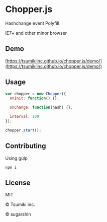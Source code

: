 # Chopper.js

Hashchange event Polyfill

IE7+ and other minor browser

## Demo

[https://tsumikiinc.github.io/chopper.js/demo/](https://tsumikiinc.github.io/chopper.js/demo/)


## Usage

```js
var chopper = new Chopper({
  onInit: function() {},

  onChange: function(hash) {},

  interval: 100
});

chopper.start();
```

## Contributing

Using gulp

```shell
npm i
```

## License

MIT

© Tsumiki inc.

© sugarshin